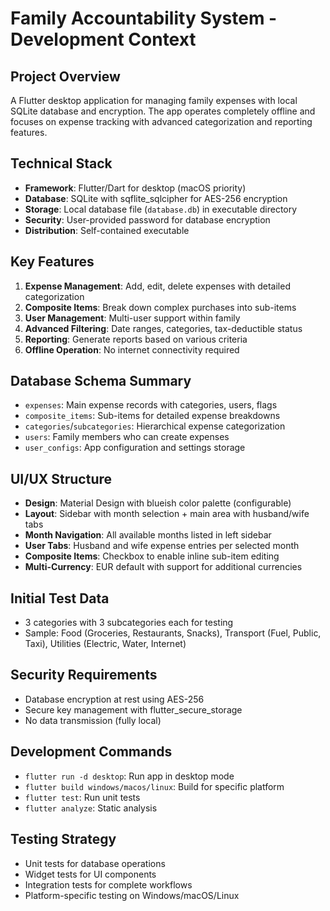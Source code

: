 # Family Accountability System - Development Context

## Project Overview
A Flutter desktop application for managing family expenses with local SQLite database and encryption. The app operates completely offline and focuses on expense tracking with advanced categorization and reporting features.

## Technical Stack
- **Framework**: Flutter/Dart for desktop (macOS priority)
- **Database**: SQLite with sqflite_sqlcipher for AES-256 encryption
- **Storage**: Local database file (`database.db`) in executable directory
- **Security**: User-provided password for database encryption
- **Distribution**: Self-contained executable

## Key Features
1. **Expense Management**: Add, edit, delete expenses with detailed categorization
2. **Composite Items**: Break down complex purchases into sub-items
3. **User Management**: Multi-user support within family
4. **Advanced Filtering**: Date ranges, categories, tax-deductible status
5. **Reporting**: Generate reports based on various criteria
6. **Offline Operation**: No internet connectivity required

## Database Schema Summary
- `expenses`: Main expense records with categories, users, flags
- `composite_items`: Sub-items for detailed expense breakdowns  
- `categories`/`subcategories`: Hierarchical expense categorization
- `users`: Family members who can create expenses
- `user_configs`: App configuration and settings storage

## UI/UX Structure
- **Design**: Material Design with blueish color palette (configurable)
- **Layout**: Sidebar with month selection + main area with husband/wife tabs
- **Month Navigation**: All available months listed in left sidebar
- **User Tabs**: Husband and wife expense entries per selected month
- **Composite Items**: Checkbox to enable inline sub-item editing
- **Multi-Currency**: EUR default with support for additional currencies

## Initial Test Data
- 3 categories with 3 subcategories each for testing
- Sample: Food (Groceries, Restaurants, Snacks), Transport (Fuel, Public, Taxi), Utilities (Electric, Water, Internet)

## Security Requirements
- Database encryption at rest using AES-256
- Secure key management with flutter_secure_storage
- No data transmission (fully local)

## Development Commands
- `flutter run -d desktop`: Run app in desktop mode
- `flutter build windows/macos/linux`: Build for specific platform
- `flutter test`: Run unit tests
- `flutter analyze`: Static analysis

## Testing Strategy
- Unit tests for database operations
- Widget tests for UI components  
- Integration tests for complete workflows
- Platform-specific testing on Windows/macOS/Linux